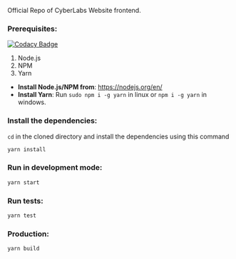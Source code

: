 Official Repo of CyberLabs Website frontend.

### Prerequisites:

[![Codacy Badge](https://api.codacy.com/project/badge/Grade/4a5d6b290e0543f6a8a8fce4e6b3fff9)](https://app.codacy.com/app/Cyber-Labs/cyberlabs-website-frontend?utm_source=github.com&utm_medium=referral&utm_content=Cyber-Labs/cyberlabs-website-frontend&utm_campaign=Badge_Grade_Settings)

1. Node.js
2. NPM
3. Yarn

* **Install Node.js/NPM from**: https://nodejs.org/en/
* **Install Yarn**: Run `sudo npm i -g yarn` in linux or `npm i -g yarn` in windows.

### Install the dependencies:
`cd` in the cloned directory and install the dependencies using this command
```bash
yarn install
```

### Run in development mode:
```bash
yarn start
```

### Run tests:
```bash
yarn test
```

### Production:
```bash
yarn build
```
